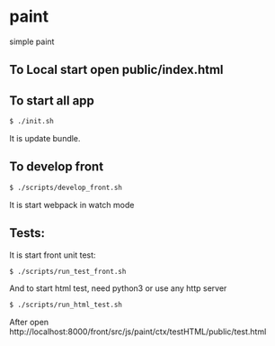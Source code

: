 # paint
simple paint

## To Local start open public/index.html 

## To start all app
```bash
$ ./init.sh
```
It is update bundle.


## To develop front
```bash
$ ./scripts/develop_front.sh
```
It is start webpack in watch mode

## Tests:
It is start front unit test:
```bash
$ ./scripts/run_test_front.sh
```

And to start html test, need python3 or use any http server
```bash
$ ./scripts/run_html_test.sh
```
After open http://localhost:8000/front/src/js/paint/ctx/testHTML/public/test.html
